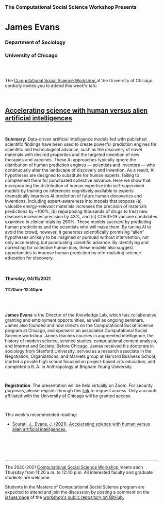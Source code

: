 

<br>

<h3 class=pfblock-header> The Computational Social Science Workshop Presents </h3>

<h1 class=pfblock-header3> James Evans</h1>
<h3 class=pfblock-header3> Department of Sociology </h3>
<h3 class=pfblock-header3> University of Chicago </h3>

<br><br>



<p class=pfblock-header3>The <a href="https://macss.uchicago.edu/content/computation-workshop"> Computational Social Science Workshop </a> at the University of Chicago cordially invites you to attend this week's talk:</p>



<br>

<div class=pfblock-header3>
<h2 class=pfblock-header>
  <a href=https://github.com/uchicago-computation-workshop/Spring2021/tree/master/04-15_Evans> Accelerating science with human versus alien artificial intelligences </a>
</h2>

<br>
</div>



<p class=footertext2>

**Summary:** Data-driven artificial intelligence models fed with published scientific findings have been used to create powerful prediction engines for scientific and technological advance, such as the discovery of novel materials with desired properties and the targeted invention of new therapies and vaccines. These AI approaches typically ignore the distribution of human prediction engines — scientists and inventors — who continuously alter the landscape of discovery and invention. As a result, AI hypotheses are designed to substitute for human experts, failing to complement them for punctuated collective advance. Here we show that incorporating the distribution of human expertise into self-supervised models by training on inferences cognitively available to experts dramatically improves AI prediction of future human discoveries and inventions. Including expert-awareness into models that propose (a) valuable energy-relevant materials increases the precision of materials predictions by ~100%, (b) repurposing thousands of drugs to treat new diseases increases precision by 43%, and (c) COVID-19 vaccine candidates examined in clinical trials by 260%. These models succeed by predicting human predictions and the scientists who will make them. By tuning AI to avoid the crowd, however, it generates scientifically promising “alien” hypotheses unlikely to be imagined or pursued without intervention, not only accelerating but punctuating scientific advance. By identifying and correcting for collective human bias, these models also suggest opportunities to improve human prediction by reformulating science education for discovery.

</p>

<br>

<h4 class=pfblock-header3> Thursday, 04/15/2021 </h4>
<h4 class=pfblock-header3> 11:20am-12:40pm </h4>

<br><br>

<p class=footertext2>

**James Evans** is the Director of the Knowledge Lab, which has collaborative, granting and employment opportunities, as well as ongoing seminars. James also founded and now directs on the Computational Social Science program at Chicago, and sponsors an associated Computational Social Science workshop. James teaches courses in augmented intelligence, the history of modern science, science studies, computational content analysis, and Internet and Society. Before Chicago, James received his doctorate in sociology from Stanford University, served as a research associate in the Negotiation, Organizations, and Markets group at Harvard Business School, started a private high school focused on project-based arts education, and completed a B. A. in Anthropology at Brigham Young University.

</p>

<br>

**Registration**: The presentation will be held virtually on Zoom. For security purposes, please register through this [link](https://uchicago.zoom.us/meeting/register/tJMsc-uurTwuHdI3UyocUZPsMIpmhQDO_OhA) to request access. Only accounts affiliated with the University of Chicago will be granted access.

<br>

This week's recommended reading:

- [Sourati, J., Evans, J. (2021). Accelerating science with human versus alien artificial intelligences.](https://github.com/uchicago-computation-workshop/Spring2021/blob/master/04-15_Evans/SocialAnalysisOfKnowledge_.pdf)

<br>

<br><br>

---

<p class=footertext> The 2020-2021 <a href="https://macss.uchicago.edu/content/computation-workshop"> Computational Social Science Workshop </a> meets each Thursday from 11:20 a.m. to 12:40 p.m. All interested faculty and graduate students are welcome.</p>



<p class=footertext>Students in the Masters of Computational Social Science program are expected to attend and join the discussion by posting a comment on the <a href=https://github.com/uchicago-computation-workshop/Spring2021/issues/3>issues page</a> of the <a href=https://github.com/uchicago-computation-workshop/Spring2021/tree/master/04-15_Evans>workshop's public repository on GitHub.</a></p>

